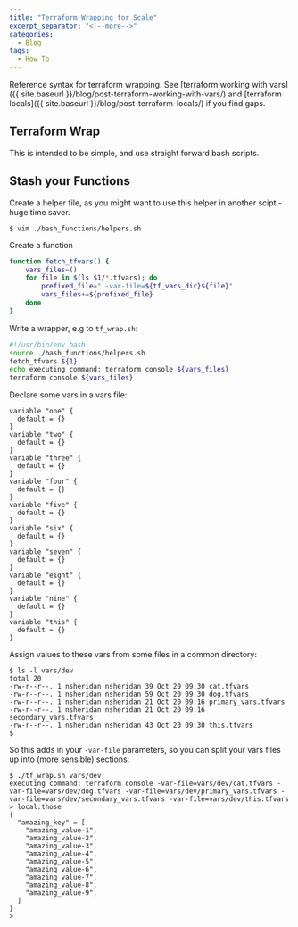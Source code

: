 ```yaml
---
title: "Terraform Wrapping for Scale"
excerpt_separator: "<!--more-->"
categories:
  - Blog
tags:
  - How To
---
```

Reference syntax for terraform wrapping. See [terraform working with vars]({{ site.baseurl }}/blog/post-terraform-working-with-vars/) and
[terraform locals]({{ site.baseurl }}/blog/post-terraform-locals/) if you find gaps.

## Terraform Wrap

This is intended to be simple, and use straight forward bash scripts.

## Stash your Functions

Create a helper file, as you might want to use
this helper in another scipt - huge time saver.

```shell
$ vim ./bash_functions/helpers.sh
```

Create a function

```bash
function fetch_tfvars() {
    vars_files=()
    for file in $(ls $1/*.tfvars); do
        prefixed_file=" -var-file=${tf_vars_dir}${file}"
        vars_files+=${prefixed_file}
    done
}
```

Write a wrapper, e.g to `tf_wrap.sh`:

```bash
#!/usr/bin/env bash
source ./bash_functions/helpers.sh
fetch_tfvars ${1}
echo executing command: terraform console ${vars_files}
terraform console ${vars_files}
```

Declare some vars in a vars file:

```hcl
variable "one" {
  default = {}
}
variable "two" {
  default = {}
}
variable "three" {
  default = {}
}
variable "four" {
  default = {}
}
variable "five" {
  default = {}
}
variable "six" {
  default = {}
}
variable "seven" {
  default = {}
}
variable "eight" {
  default = {}
}
variable "nine" {
  default = {}
}
variable "this" {
  default = {}   
}           
```

Assign values to these vars from some files in a common directory:

```shell
$ ls -l vars/dev
total 20
-rw-r--r--. 1 nsheridan nsheridan 39 Oct 20 09:30 cat.tfvars
-rw-r--r--. 1 nsheridan nsheridan 59 Oct 20 09:30 dog.tfvars
-rw-r--r--. 1 nsheridan nsheridan 21 Oct 20 09:16 primary_vars.tfvars
-rw-r--r--. 1 nsheridan nsheridan 21 Oct 20 09:16 secondary_vars.tfvars
-rw-r--r--. 1 nsheridan nsheridan 43 Oct 20 09:30 this.tfvars
$
```

So this adds in your `-var-file` parameters, so you can split your
vars files up into (more sensible) sections:

```shell
$ ./tf_wrap.sh vars/dev
executing command: terraform console -var-file=vars/dev/cat.tfvars -var-file=vars/dev/dog.tfvars -var-file=vars/dev/primary_vars.tfvars -var-file=vars/dev/secondary_vars.tfvars -var-file=vars/dev/this.tfvars
> local.those
{
  "amazing_key" = [
    "amazing_value-1",
    "amazing_value-2",
    "amazing_value-3",
    "amazing_value-4",
    "amazing_value-5",
    "amazing_value-6",
    "amazing_value-7",
    "amazing_value-8",
    "amazing_value-9",
  ]
}
>  
```
